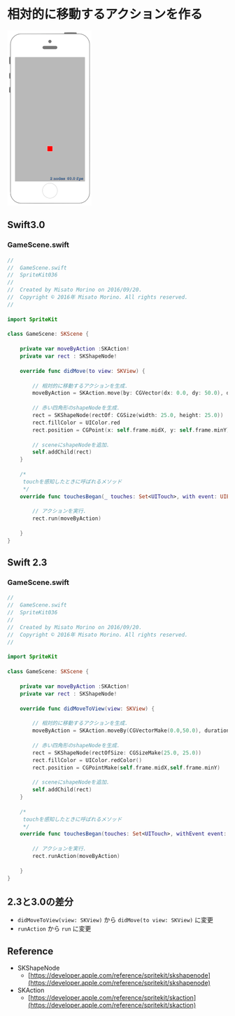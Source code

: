 # 相対的に移動するアクションを作る

![Preview spritekit036](img/spritekit036.png)

## Swift3.0
### GameScene.swift
```swift
//
//  GameScene.swift
//  SpriteKit036
//
//  Created by Misato Morino on 2016/09/20.
//  Copyright © 2016年 Misato Morino. All rights reserved.
//

import SpriteKit

class GameScene: SKScene {
    
    private var moveByAction :SKAction!
    private var rect : SKShapeNode!
    
    override func didMove(to view: SKView) {
        
        // 相対的に移動するアクションを生成.
        moveByAction = SKAction.move(by: CGVector(dx: 0.0, dy: 50.0), duration: 1.0)
        
        // 赤い四角形のshapeNodeを生成.
        rect = SKShapeNode(rectOf: CGSize(width: 25.0, height: 25.0))
        rect.fillColor = UIColor.red
        rect.position = CGPoint(x: self.frame.midX, y: self.frame.minY)
        
        // sceneにshapeNodeを追加.
        self.addChild(rect)
    }
    
    /*
     touchを感知したときに呼ばれるメソッド
     */
    override func touchesBegan(_ touches: Set<UITouch>, with event: UIEvent?) {
        
        // アクションを実行.
        rect.run(moveByAction)
        
    } 
} 
```

## Swift 2.3
### GameScene.swift
```swift
//
//  GameScene.swift
//  SpriteKit036
//
//  Created by Misato Morino on 2016/09/20.
//  Copyright © 2016年 Misato Morino. All rights reserved.
//

import SpriteKit

class GameScene: SKScene {
    
    private var moveByAction :SKAction!
    private var rect : SKShapeNode!
    
    override func didMoveToView(view: SKView) {
        
        // 相対的に移動するアクションを生成.
        moveByAction = SKAction.moveBy(CGVectorMake(0.0,50.0), duration: 1.0)
        
        // 赤い四角形のshapeNodeを生成.
        rect = SKShapeNode(rectOfSize: CGSizeMake(25.0, 25.0))
        rect.fillColor = UIColor.redColor()
        rect.position = CGPointMake(self.frame.midX,self.frame.minY)
        
        // sceneにshapeNodeを追加.
        self.addChild(rect)
    }
    
    /*
     touchを感知したときに呼ばれるメソッド
     */
    override func touchesBegan(touches: Set<UITouch>, withEvent event: UIEvent?) {
        
        // アクションを実行.
        rect.runAction(moveByAction)
        
    } 
} 
```

## 2.3と3.0の差分
* ```didMoveToView(view: SKView)``` から ```didMove(to view: SKView)``` に変更
* ```runAction``` から ```run``` に変更

## Reference
* SKShapeNode
    * [https://developer.apple.com/reference/spritekit/skshapenode](https://developer.apple.com/reference/spritekit/skshapenode)
* SKAction
    * [https://developer.apple.com/reference/spritekit/skaction](https://developer.apple.com/reference/spritekit/skaction)
